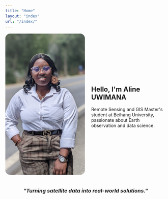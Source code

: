 ```yaml
---
title: "Home"
layout: "index"
url: "/index/"
---
```


<div style="display: flex; align-items: center;">
  <img src="/images/Aline.jpg" alt="My photo" width="250" style="border-radius: 15px; margin-right: 20px;">
  <div>
    <h2>Hello, I'm Aline UWIMANA</h2>
    <p>Remote Sensing and GIS Master's student at Beihang University, passionate about Earth observation and data science.</p>
  </div>
</div>

<br>

<div style="text-align: center;">
  <h3><em>"Turning satellite data into real-world solutions."</em></h3>
</div>
